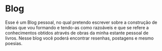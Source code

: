 # Blog

Esse é um Blog pessoal, no qual pretendo escrever sobre a construção de ideias que vou formando e tendo-as como razoáveis e que se refere a conhecimentos obtidos através de obras da minha estante pessoal de livros. Nesse blog você poderá encontrar resenhas, postagens e mesmo poesias.
